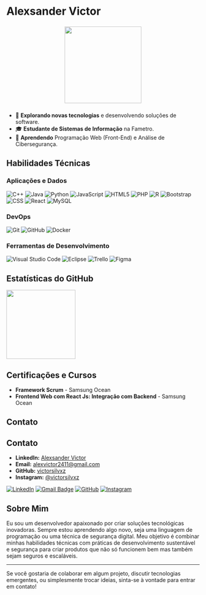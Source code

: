 # Alexsander Victor

###

<div align="center">
  <img height="200" src="https://i.pinimg.com/originals/06/60/ef/0660efe82fa3da42ed56eef013171835.gif"  />
</div>

###

- 🤔 **Explorando novas tecnologias** e desenvolvendo soluções de software.
- 🎓 **Estudante de Sistemas de Informação** na Fametro.
- 🌱 **Aprendendo** Programação Web (Front-End) e Análise de Cibersegurança.

## Habilidades Técnicas

### Aplicações e Dados

![C++](https://img.shields.io/badge/-C++-333333?style=flat&logo=C%2B%2B&logoColor=00599C)
![Java](https://img.shields.io/badge/-Java-333333?style=flat&logo=Java&logoColor=007396)
![Python](https://img.shields.io/badge/-Python-333333?style=flat&logo=python&logoColor=3776AB)
![JavaScript](https://img.shields.io/badge/-JavaScript-333333?style=flat&logo=javascript)
![HTML5](https://img.shields.io/badge/-HTML5-333333?style=flat&logo=HTML5)
![PHP](https://img.shields.io/badge/-PHP-333333?style=flat&logo=php&logoColor=777BB4)
![R](https://img.shields.io/badge/-R-333333?style=flat&logo=r&logoColor=276DC3)
![Bootstrap](https://img.shields.io/badge/-Bootstrap-333333?style=flat&logo=bootstrap&logoColor=7952B3)
![CSS](https://img.shields.io/badge/-CSS-333333?style=flat&logo=CSS3&logoColor=1572B6)
![React](https://img.shields.io/badge/-React-333333?style=flat&logo=react)
![MySQL](https://img.shields.io/badge/-MySQL-333333?style=flat&logo=mysql)

### DevOps

![Git](https://img.shields.io/badge/-Git-333333?style=flat&logo=git)
![GitHub](https://img.shields.io/badge/-GitHub-333333?style=flat&logo=github)
![Docker](https://img.shields.io/badge/-Docker-333333?style=flat&logo=docker)

### Ferramentas de Desenvolvimento

![Visual Studio Code](https://img.shields.io/badge/-Visual%20Studio%20Code-333333?style=flat&logo=visual-studio-code&logoColor=007ACC)
![Eclipse](https://img.shields.io/badge/-Eclipse-333333?style=flat&logo=eclipse-ide&logoColor=2C2255)
![Trello](https://img.shields.io/badge/-Trello-333333?style=flat&logo=trello&logoColor=007ACC)
![Figma](https://img.shields.io/badge/-Figma-333333?style=flat&logo=figma&logoColor=007ACC)

## Estatísticas do GitHub

<a href="https://github.com/victorsilvxz" title="Perfil do Alexsander Victor">
  <img height="180em" src="https://github-readme-stats.vercel.app/api?username=victorsilvxz&theme=dracula&show_icons=true" />
</a>

## Certificações e Cursos

- **Framework Scrum** - Samsung Ocean
- **Frontend Web com React Js: Integração com Backend** - Samsung Ocean

## Contato
## Contato

- **LinkedIn:** [Alexsander Victor](https://www.linkedin.com/in/alexsanderr)
- **Email:** <alexvictor2411@gmail.com>
- **GitHub:** [victorsilvxz](https://github.com/victorsilvxz)
- **Instagram:** [@victorsilvxz](https://www.instagram.com/victorsilvxz)

[![LinkedIn](https://img.shields.io/badge/-LinkedIn-333333?style=flat-square&logo=Linkedin&logoColor=white&link=https://www.linkedin.com/in/alexsanderr)](https://www.linkedin.com/in/alexsanderr)
[![Gmail Badge](https://img.shields.io/badge/-alexvictor2411@gmail.com-333333?style=flat&logo=gmail&logoColor=EA4335)](mailto:alexvictor2411@gmail.com)
[![GitHub](https://img.shields.io/github/followers/victorsilvxz?label=follow&style=social)](https://github.com/victorsilvxz/)
[![Instagram](https://img.shields.io/badge/-Instagram-333333?style=flat-square&logo=instagram&logoColor=E4405F)](https://www.instagram.com/victorsilvxz)

## Sobre Mim

Eu sou um desenvolvedor apaixonado por criar soluções tecnológicas inovadoras. Sempre estou aprendendo algo novo, seja uma linguagem de programação ou uma técnica de segurança digital. Meu objetivo é combinar minhas habilidades técnicas com práticas de desenvolvimento sustentável e segurança para criar produtos que não só funcionem bem mas também sejam seguros e escaláveis.

---

Se você gostaria de colaborar em algum projeto, discutir tecnologias emergentes, ou simplesmente trocar ideias, sinta-se à vontade para entrar em contato!
